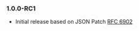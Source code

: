 ### 1.0.0-RC1
  * Initial release based on JSON Patch [RFC 6902](http://tools.ietf.org/html/rfc6902)